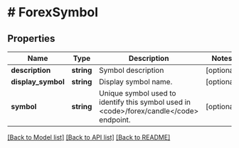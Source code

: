 # # ForexSymbol

## Properties

Name | Type | Description | Notes
------------ | ------------- | ------------- | -------------
**description** | **string** | Symbol description | [optional]
**display_symbol** | **string** | Display symbol name. | [optional]
**symbol** | **string** | Unique symbol used to identify this symbol used in &lt;code&gt;/forex/candle&lt;/code&gt; endpoint. | [optional]

[[Back to Model list]](../../README.md#models) [[Back to API list]](../../README.md#endpoints) [[Back to README]](../../README.md)

